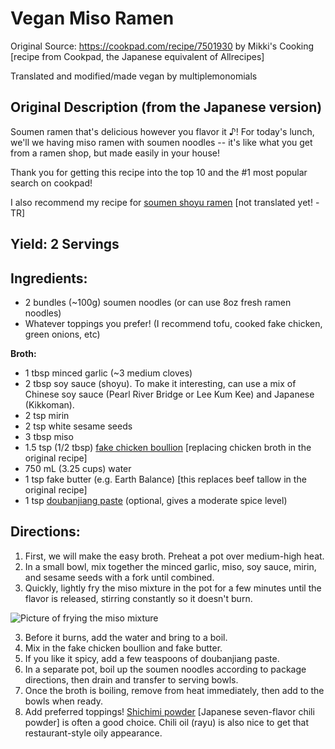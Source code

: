 # Vegan Miso Ramen

Original Source: https://cookpad.com/recipe/7501930 by Mikki's Cooking [recipe from Cookpad, the Japanese equivalent of Allrecipes]

Translated and modified/made vegan by multiplemonomials

## Original Description (from the Japanese version)
Soumen ramen that's delicious however you flavor it ♪!  For today's lunch, we'll we having miso ramen with soumen noodles -- it's like what you get from a ramen shop, but made easily in your house!

Thank you for getting this recipe into the top 10 and the #1 most popular search on cookpad!

I also recommend my recipe for [soumen shoyu ramen](https://cookpad.com/recipe/7332766) [not translated yet! -TR]

## Yield: 2 Servings

## Ingredients:

- 2 bundles (~100g) soumen noodles (or can use 8oz fresh ramen noodles)
- Whatever toppings you prefer! (I recommend tofu, cooked fake chicken, green onions, etc)

**Broth:**
- 1 tbsp minced garlic (~3 medium cloves)
- 2 tbsp soy sauce (shoyu).  To make it interesting, can use a mix of Chinese soy sauce (Pearl River Bridge or Lee Kum Kee) and Japanese (Kikkoman).
- 2 tsp mirin
- 2 tsp white sesame seeds
- 3 tbsp miso
- 1.5 tsp (1/2 tbsp) [fake chicken boullion](https://www.amazon.com/Better-Than-Bouillon-Chicken-Certified/dp/B000N7YKQK) [replacing chicken broth in the original recipe]
- 750 mL (3.25 cups) water
- 1 tsp fake butter (e.g. Earth Balance) [this replaces beef tallow in the original recipe]
- 1 tsp [doubanjiang paste](https://www.amazon.com/Natural-Plus-Green-Doubangjiang-Ingredient/dp/B08TVHRTDP/ref=sr_1_4?keywords=Doubanjiang&qid=1683396318&sr=8-4) (optional, gives a moderate spice level)

## Directions:

1. First, we will make the easy broth.  Preheat a pot over medium-high heat.
2. In a small bowl, mix together the minced garlic, miso, soy sauce, mirin, and sesame seeds with a fork until combined.
3. Quickly, lightly fry the miso mixture in the pot for a few minutes until the flavor is released, stirring constantly so it doesn't burn.

![Picture of frying the miso mixture](https://img.cpcdn.com/steps/35646832/m/b51bb7202f62d39c82b43a426a15e278?u=46684425&p=1681200103)

3. Before it burns, add the water and bring to a boil.
4. Mix in the fake chicken boullion and fake butter.
5. If you like it spicy, add a few teaspoons of doubanjiang paste.
6. In a separate pot, boil up the soumen noodles according to package directions, then drain and transfer to serving bowls.
7. Once the broth is boiling, remove from heat immediately, then add to the bowls when ready.
8. Add preferred toppings!  [Shichimi powder](https://www.amazon.com/cart/smart-wagon?newItems=d6b7f648-b73a-4399-916c-4ed9b437801b,1&ref_=sw_refresh) [Japanese seven-flavor chili powder] is often a good choice.  Chili oil (rayu) is also nice to get that restaurant-style oily appearance.
